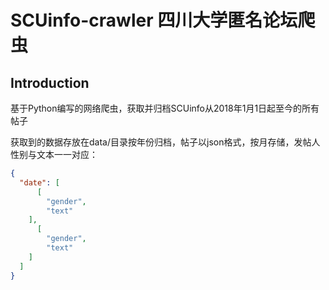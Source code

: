 # SCUinfo-crawler 四川大学匿名论坛爬虫

## Introduction

基于Python编写的网络爬虫，获取并归档SCUinfo从2018年1月1日起至今的所有帖子

获取到的数据存放在data/目录按年份归档，帖子以json格式，按月存储，发帖人性别与文本一一对应：

```json
{
  "date": [
      [
        "gender",
        "text"
    ],
      [
        "gender",
        "text"
    ]
  ]
}
```
